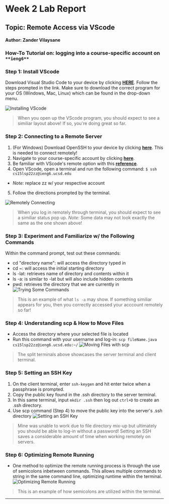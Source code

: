 # Week 2 Lab Report
## Topic: Remote Access via VScode
#### Author: Zander Vilaysane

### How-To Tutorial on: logging into a course-specific account on `**ieng6**`
### Step 1: Install VScode
Download Visual Studio Code to your device by clicking [**HERE**][VScode Link]. Follow the steps prompted in the link. Make sure to download the correct program for your OS (Windows, Mac, Linux) which can be found in the drop-down menu. 

![Installing VScode][VScode SS]
> When you open up the VScode program, you should expect to see a similiar layout above! If so, you're doing great so far.

### Step 2: Connecting to a Remote Server
1.  (For Windows) Download OpenSSH to your device by clicking [**here**][SSH Link]. This is needed to connect remotely!
2. Navigate to your course-specific account by clicking [**here**][Course Link].
3. Be familiar with VScode's remote option with this [**reference**][Connect to a remote host].
4. Open VScode, open a terminal and run the following command: `$ ssh cs15lsp22zz@ieng6.ucsd.edu`
- *Note:* replace zz w/ your respective account
5. Follow the directions prompted by the terminal.

![Remotely Connecting][Remote SS]
> When you log in remotely through terminal, you should expect to see a similiar status pop up. *Note:* Some data may not look exactly the same as the one shown above!

### Step 3: Experiment and Familiarize w/ the Following Commands
Within the command prompt, test out these commands: 
- cd "directory name": will access the directory typed in 
- cd ~: will access the initial starting directory
- ls -lat: retrieves name of directory and contents within it
- ls -a: is similar to -lat but will also include hidden contents
- pwd: retrieves the directory that we are currently in 
![Trying Some Commands][Commands SS]
> This is an example of what `ls -a` may show. If something similiar appears for you, then you correctly accessed your acccount remotely so far!

### Step 4: Understanding scp & How to Move Files
- Access the directory where your selected file is located
- Run this command with your username and log-in: `scp fileName.java cs15lsp22zz@ieng6.ucsd.edu:~/` 
![Moving Files with scp][scp SS]
> The split terminals above showcases the server terminal and client terminal.

### Step 5: Setting an SSH Key
1. On the client terminal, enter `ssh-keygen` and hit enter twice when a passphrase is prompted.
2. Copy the public key found in the .ssh directory to the server terminal.
3. In this same terminal, input `mkdir .ssh` then log out `ctrl+D` to create an .ssh directory.
4. Use scp command (Step 4) to move the public key into the server's .ssh directory
![Setting an SSH Key][SSH SS]
> Mine was unable to work due to file directory mix-up but ultimately you should be able to log-in without a password! Setting an SSH saves a considerable amount of time when working remotely on servers.

### Step 6: Optimizing Remote Running 
- One method to optimize the remote running process is through the use of semicolons inbetween commands. This allows multiple commands to string in the same command line, optimizing runtime within the terminal. 
![Optimizing Remote Running][Remote Run SS]
> This is an example of how semicolons are utilized within the terminal.

---

[VScode Link]: https://code.visualstudio.com/
[VScode SS]: https://user-images.githubusercontent.com/103156131/162597326-4984a9c9-627c-4c1a-bafd-4ecc29601f57.JPG
[SSH Link]: https://docs.microsoft.com/en-us/windows-server/administration/openssh/openssh_install_firstuse
[Course Link]: https://sdacs.ucsd.edu/~icc/index.php
[Connect to a remote host]: https://code.visualstudio.com/docs/remote/ssh#_connect-to-a-remote-host
[Remote SS]: https://user-images.githubusercontent.com/103156131/162674659-131bf6d6-f424-498e-915e-d9a101e56323.JPG
[Commands SS]: https://user-images.githubusercontent.com/103156131/162674863-4e54e620-bf9d-4d1a-a77f-b3dd7d389826.JPG
[scp SS]: https://user-images.githubusercontent.com/103156131/162674934-d3ed4d60-c2c4-4fd5-afed-0f52210acec2.JPG
[SSH SS]:https://user-images.githubusercontent.com/103156131/162676137-5b116445-3f38-4a89-8055-02d32473086b.JPG
[Remote Run SS]: https://user-images.githubusercontent.com/103156131/162676973-8d0fa227-ecec-4486-8040-648ba4447f90.JPG
